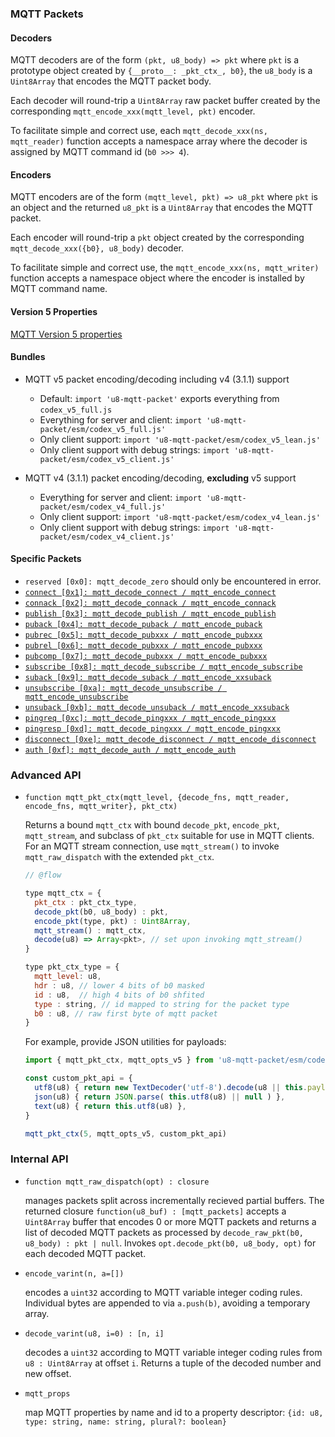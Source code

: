 ### MQTT Packets

#### Decoders

MQTT decoders are of the form `(pkt, u8_body) => pkt` where `pkt` is a prototype object created by `{__proto__: _pkt_ctx_, b0}`, the `u8_body` is a `Uint8Array` that encodes the MQTT packet body.

Each decoder will round-trip a `Uint8Array` raw packet buffer created by the corresponding `mqtt_encode_xxx(mqtt_level, pkt)` encoder.

To facilitate simple and correct use, each `mqtt_decode_xxx(ns, mqtt_reader)` function accepts a namespace array where the decoder is assigned by MQTT command id (`b0 >>> 4`).


#### Encoders

MQTT encoders are of the form `(mqtt_level, pkt) => u8_pkt` where `pkt` is an object and the returned `u8_pkt` is a `Uint8Array` that encodes the MQTT packet.

Each encoder will round-trip a `pkt` object created by the corresponding `mqtt_decode_xxx({b0}, u8_body)` decoder.

To facilitate simple and correct use, the `mqtt_encode_xxx(ns, mqtt_writer)` function accepts a namespace object where the encoder is installed by MQTT command name.


#### Version 5 Properties

[MQTT Version 5 properties](./mqtt_props.md)


#### Bundles

- MQTT v5 packet encoding/decoding including v4 (3.1.1) support
  - Default: `import 'u8-mqtt-packet'` exports everything from `codex_v5_full.js`
  - Everything for server and client: `import 'u8-mqtt-packet/esm/codex_v5_full.js'`
  - Only client support: `import 'u8-mqtt-packet/esm/codex_v5_lean.js'`
  - Only client support with debug strings: `import 'u8-mqtt-packet/esm/codex_v5_client.js'`

- MQTT v4 (3.1.1) packet encoding/decoding, **excluding** v5 support
  - Everything for server and client: `import 'u8-mqtt-packet/esm/codex_v4_full.js'`
  - Only client support: `import 'u8-mqtt-packet/esm/codex_v4_lean.js'`
  - Only client support with debug strings: `import 'u8-mqtt-packet/esm/codex_v4_client.js'`


#### Specific Packets

* `reserved [0x0]: mqtt_decode_zero` should only be encountered in error.
* [`connect [0x1]: mqtt_decode_connect / mqtt_encode_connect`](./mqtt_codec_connect.md)
* [`connack [0x2]: mqtt_decode_connack / mqtt_encode_connack`](./mqtt_codec_connack.md)
* [`publish [0x3]: mqtt_decode_publish / mqtt_encode_publish`](./mqtt_codec_publish.md)
* [`puback [0x4]: mqtt_decode_puback / mqtt_encode_puback`](./mqtt_codec_puback.md)
* [`pubrec [0x5]: mqtt_decode_pubxxx / mqtt_encode_pubxxx`](./mqtt_codec_pubrec_pubrel_pubcomp.md)
* [`pubrel [0x6]: mqtt_decode_pubxxx / mqtt_encode_pubxxx`](./mqtt_codec_pubrec_pubrel_pubcomp.md)
* [`pubcomp [0x7]: mqtt_decode_pubxxx / mqtt_encode_pubxxx`](./mqtt_codec_pubrec_pubrel_pubcomp.md)
* [`subscribe [0x8]: mqtt_decode_subscribe / mqtt_encode_subscribe`](./mqtt_codec_subscribe.md)
* [`suback [0x9]: mqtt_decode_suback / mqtt_encode_xxsuback`](./mqtt_codec_suback.md)
* [`unsubscribe [0xa]: mqtt_decode_unsubscribe / mqtt_encode_unsubscribe`](./mqtt_codec_unsubscribe.md)
* [`unsuback [0xb]: mqtt_decode_unsuback / mqtt_encode_xxsuback`](./mqtt_codec_unsuback.md)
* [`pingreq [0xc]: mqtt_decode_pingxxx / mqtt_encode_pingxxx`](./mqtt_codec_pingreq_pingresp.md)
* [`pingresp [0xd]: mqtt_decode_pingxxx / mqtt_encode_pingxxx`](./mqtt_codec_pingreq_pingresp.md)
* [`disconnect [0xe]: mqtt_decode_disconnect / mqtt_encode_disconnect`](./mqtt_codec_disconnect.md)
* [`auth [0xf]: mqtt_decode_auth / mqtt_encode_auth`](./mqtt_codec_auth.md)



### Advanced API

* `function mqtt_pkt_ctx(mqtt_level, {decode_fns, mqtt_reader, encode_fns, mqtt_writer}, pkt_ctx)`

  Returns a bound `mqtt_ctx` with bound `decode_pkt`, `encode_pkt`, `mqtt_stream`, and subclass of `pkt_ctx` suitable for use in MQTT clients.
  For an MQTT stream connection, use `mqtt_stream()` to invoke `mqtt_raw_dispatch` with the extended `pkt_ctx`.

  ```javascript
  // @flow

  type mqtt_ctx = {
    pkt_ctx : pkt_ctx_type,
    decode_pkt(b0, u8_body) : pkt,
    encode_pkt(type, pkt) : Uint8Array,
    mqtt_stream() : mqtt_ctx,
    decode(u8) => Array<pkt>, // set upon invoking mqtt_stream()
  }

  type pkt_ctx_type = {
    mqtt_level: u8,
    hdr : u8, // lower 4 bits of b0 masked
    id : u8,  // high 4 bits of b0 shfited
    type : string, // id mapped to string for the packet type
    b0 : u8, // raw first byte of mqtt packet
  }
  ```

  For example, provide JSON utilities for payloads:

  ```javascript
  import { mqtt_pkt_ctx, mqtt_opts_v5 } from 'u8-mqtt-packet/esm/codec_v5_client.js'

  const custom_pkt_api = {
    utf8(u8) { return new TextDecoder('utf-8').decode(u8 || this.payload ) },
    json(u8) { return JSON.parse( this.utf8(u8) || null ) },
    text(u8) { return this.utf8(u8) },
  }

  mqtt_pkt_ctx(5, mqtt_opts_v5, custom_pkt_api)
  ```



### Internal API

* `function mqtt_raw_dispatch(opt) : closure`

  manages packets split across incrementally recieved partial buffers. The returned closure `function(u8_buf) : [mqtt_packets]` accepts a `Uint8Array` buffer that encodes 0 or more MQTT packets and returns a list of decoded MQTT packets as processed by `decode_raw_pkt(b0, u8_body) : pkt | null`.
  Invokes `opt.decode_pkt(b0, u8_body, opt)` for each decoded MQTT packet.

* `encode_varint(n, a=[])`

  encodes a `uint32` according to MQTT variable integer coding rules. Individual bytes are appended to via `a.push(b)`, avoiding a temporary array.

* `decode_varint(u8, i=0) : [n, i]`

  decodes a `uint32` according to MQTT variable integer coding rules from `u8 : Uint8Array` at offset `i`. Returns a tuple of the decoded number and new offset.

* `mqtt_props`

  map MQTT properties by name and id to a property descriptor: `{id: u8, type: string, name: string, plural?: boolean}`


